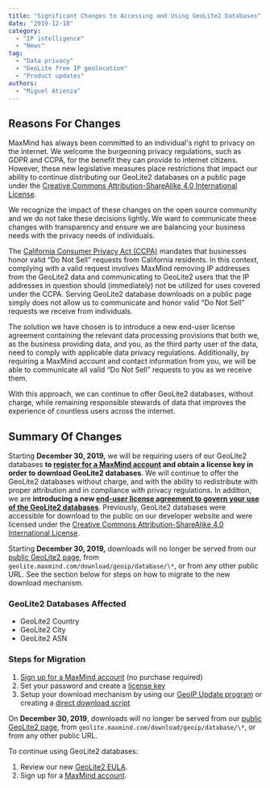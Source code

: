 ```yaml
---
title: "Significant Changes to Accessing and Using GeoLite2 Databases"
date: "2019-12-18"
category:
  - "IP intelligence"
  - "News"
tag:
  - "Data privacy"
  - "GeoLite free IP geolocation"
  - "Product updates"
authors:
  - "Miguel Atienza"
---
```


## Reasons For Changes

MaxMind has always been committed to an individual's right to privacy on the
internet. We welcome the burgeoning privacy regulations, such as GDPR and CCPA,
for the benefit they can provide to internet citizens. However, these new
legislative measures place restrictions that impact our ability to continue
distributing our GeoLite2 databases on a public page under the
[Creative Commons Attribution-ShareAlike 4.0 International License](https://creativecommons.org/licenses/by-sa/4.0/).

We recognize the impact of these changes on the open source community and we do
not take these decisions lightly. We want to communicate these changes with
transparency and ensure we are balancing your business needs with the privacy
needs of individuals.

The [California Consumer Privacy Act (CCPA)](https://oag.ca.gov/privacy/ccpa)
mandates that businesses honor valid “Do Not Sell” requests from California
residents. In this context, complying with a valid request involves MaxMind
removing IP addresses from the GeoLite2 data and communicating to GeoLite2 users
that the IP addresses in question should (immediately) not be utilized for uses
covered under the CCPA. Serving GeoLite2 database downloads on a public page
simply does not allow us to communicate and honor valid “Do Not Sell” requests
we receive from individuals.

The solution we have chosen is to introduce a new end-user license agreement
containing the relevant data processing provisions that both we, as the business
providing data, and you, as the third party user of the data, need to comply
with applicable data privacy regulations. Additionally, by requiring a MaxMind
account and contact information from you, we will be able to communicate all
valid “Do Not Sell” requests to you as we receive them.

With this approach, we can continue to offer GeoLite2 databases, without charge,
while remaining responsible stewards of data that improves the experience of
countless users across the internet.

## Summary Of Changes

Starting **December 30, 2019,** we will be requiring users of our GeoLite2
databases **to
[register for a MaxMind account](https://www.maxmind.com/en/geolite2/signup) and
obtain a license key in order to download GeoLite2 databases**. We will continue
to offer the GeoLite2 databases without charge, and with the ability to
redistribute with proper attribution and in compliance with privacy regulations.
In addition, we are **introducing a new
[end-user license agreement to govern your use of the GeoLite2 databases](https://www.maxmind.com/en/geolite2/eula)**.
Previously, GeoLite2 databases were accessible for download to the public on our
developer website and were licensed under the
[Creative Commons Attribution-ShareAlike 4.0 International License](https://creativecommons.org/licenses/by-sa/4.0/).

Starting **December 30, 2019,** downloads will no longer be served from our
[public GeoLite2 page](https://dev.maxmind.com/geoip/geolite2-free-geolocation-data/),
from `geolite.maxmind.com/download/geoip/database/\*`, or from any other public
URL. See the section below for steps on how to migrate to the new download
mechanism.

### GeoLite2 Databases Affected

- GeoLite2 Country
- GeoLite2 City
- GeoLite2 ASN

### Steps for Migration

<!--lint disable ordered-list-marker-value-->

1. [Sign up for a MaxMind account](https://www.maxmind.com/en/geolite2/signup)
   (no purchase required)
1. Set your password and create a
   [license key](https://www.maxmind.com/en/accounts/current/license-key)
1. Setup your download mechanism by using our
   [GeoIP Update program](https://dev.maxmind.com/geoip/geoipupdate/#For_Free_GeoLite2_Databases)
   or creating a
   [direct download script](https://dev.maxmind.com/geoip/geoipupdate/#Direct_Downloads)

On **December 30, 2019**, downloads will no longer be served from our
[public GeoLite2 page](https://dev.maxmind.com/geoip/geolite2-free-geolocation-data/),
from `geolite.maxmind.com/download/geoip/database/\*`, or from any other public
URL.

To continue using GeoLite2 databases:

1. Review our new [GeoLite2 EULA](https://www.maxmind.com/en/geolite2/eula).
1. Sign up for a [MaxMind account](https://www.maxmind.com/en/geolite2/signup).
